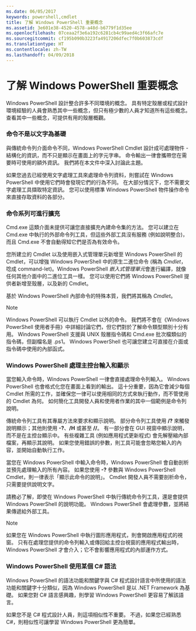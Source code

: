 ```yaml
---
ms.date: 06/05/2017
keywords: powershell,cmdlet
title: 了解 Windows PowerShell 重要概念
ms.assetid: 3e601e38-4520-4578-a48d-b6779f1d35ee
ms.openlocfilehash: 07ceaa2f3e6a192c6281cb4c99aed4c3f66afc7e
ms.sourcegitcommit: cf195b090b3223fa4917206dfec7f0b603873cdf
ms.translationtype: HT
ms.contentlocale: zh-TW
ms.lasthandoff: 04/09/2018
---
```

# <a name="understanding-important-windows-powershell-concepts"></a>了解 Windows PowerShell 重要概念
Windows PowerShell 設計整合許多不同環境的概念。 具有特定殼層或程式設計環境經驗的人員會熟悉其中一些概念，但只有極少數的人員才知道所有這些概念。 查看其中一些概念，可提供有用的殼層概觀。

### <a name="commands-are-not-text-based"></a>命令不是以文字為基礎
與傳統命令列介面命令不同，Windows PowerShell Cmdlet 設計成可處理物件 - 結構化的資訊，而不只是顯示在畫面上的字元字串。 命令輸出一律會攜帶您在需要時可使用的額外資訊。 我們將在本文件中深入討論此主題。

如果您過去已經使用文字處理工具來處理命令列資料，則嘗試在 Windows PowerShell 中使用它們時會發現它們的行為不同。 在大部分情況下，您不需要文字處理工具擷取特定資訊。 您可以使用標準 Windows PowerShell 物件操作命令來直接存取資料的各部分。

### <a name="the-command-family-is-extensible"></a>命令系列可進行擴充
Cmd.exe 這類介面未提供可讓您直接擴充內建命令集的方法。 您可以建立在 Cmd.exe 中執行的外部命令列工具，但這些外部工具沒有服務 (例如說明整合)，而且 Cmd.exe 不會自動得知它們是否為有效命令。

您所建立的 Cmdlet 以及使用嵌入式管理單元新增至 Windows PowerShell 的 Cmdlet，可以增強 Windows PowerShell 中的原生二進位命令 (稱為 *Cmdlet*，唸成 command-let)。Windows PowerShell *嵌入式管理單元*會進行編譯，就像任何其他介面中的二進位工具一樣。 您可以使用它們將 Windows PowerShell 提供者新增至殼層，以及新的 Cmdlet。

基於 Windows PowerShell 內部命令的特殊本質，我們將其稱為 *Cmdlet*。

> [!NOTE]
> Windows PowerShell 可以執行 Cmdlet 以外的命令。 我們將不會在《Windows PowerShell 使用者手冊》中詳細討論它們，但它們對於了解命令類型類別十分有用。 Windows PowerShell 支援與 UNIX 殼層指令碼和 Cmd.exe 批次檔類似的指令碼，但副檔名是 .ps1。 Windows PowerShell 也可讓您建立可直接在介面或指令碼中使用的內部函式。

### <a name="windows-powershell-handles-console-input-and-display"></a>Windows PowerShell 處理主控台輸入和顯示
當您輸入命令時，Windows PowerShell 一律會直接處理命令列輸入。 Windows PowerShell 也會格式化您在畫面上看到的輸出。 這十分重要，因為它會減少每個 Cmdlet 所需的工作，並確保您一律可以使用相同的方式來執行動作，而不管使用的 Cmdlet 為何。 如何簡化工具開發人員和使用者作業的其中一個範例是命令列說明。

傳統命令列工具有其專屬方法來要求和顯示說明。 部分命令列工具使用 **/?** 來觸發說明顯示；其他則使用 **-?**、**/H** 或甚至 **//**。 有一部分會在 GUI 視窗中顯示說明，而不是在主控台顯示中。 有些複雜工具 (例如應用程式更新程式) 會先解壓縮內部檔案，再顯示其說明。 如果您使用錯誤的參數，則工具可能會忽略您輸入的內容，並開始自動執行工作。

當您在 Windows PowerShell 中輸入命令時，Windows PowerShell 會自動剖析並預先處理輸入的所有內容。 如果您使用 **-?** 參數與 Windows PowerShell Cmdlet，則一律表示「顯示此命令的說明」。 Cmdlet 開發人員不需要剖析命令，只需要提供說明文字。

請務必了解，即使在 Windows PowerShell 中執行傳統命令列工具，還是會提供 Windows PowerShell 的說明功能。 Windows PowerShell 會處理參數，並將結果傳遞給外部工具。

> [!NOTE]
> 如果您在 Windows PowerShell 中執行圖形應用程式，則會開啟應用程式的視窗。 只有在處理您提供的命令列輸入或傳回給主控台視窗的應用程式輸出時，Windows PowerShell 才會介入；它不會影響應用程式的內部運作方式。

### <a name="windows-powershell-uses-some-c-syntax"></a>Windows PowerShell 使用某個 C# 語法
Windows PowerShell 的語法功能和關鍵字與 C# 程式設計語言中所使用的語法功能和關鍵字十分類似，因為 Windows PowerShell 是以 .NET Framework 為基礎。 如果您對 C# 語言感興趣，則學習 Windows PowerShell 更容易了解該語言。

如果您不是 C# 程式設計人員，則這項相似性不重要。 不過，如果您已經熟悉 C#，則相似性可讓學習 Windows PowerShell 更為簡單。
